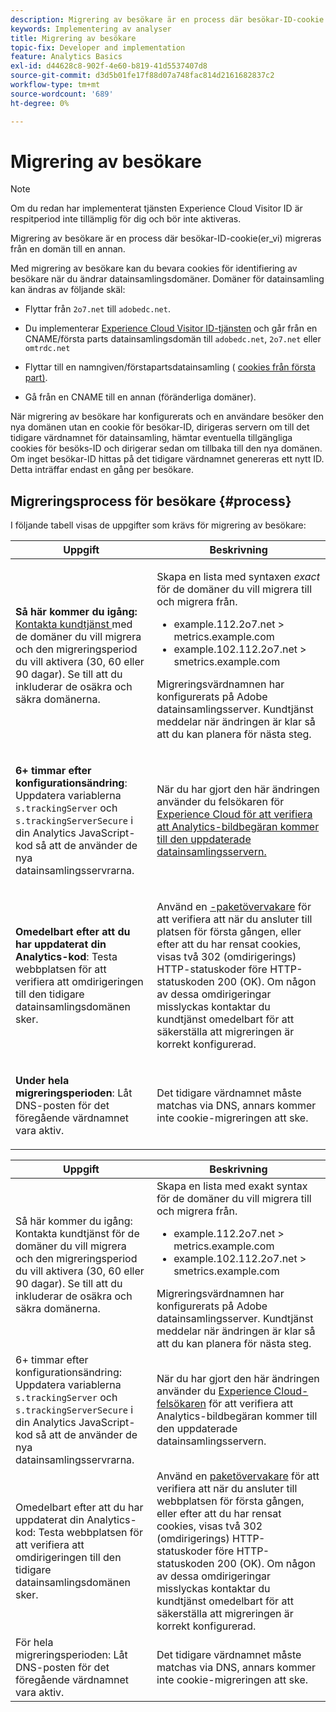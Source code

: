 ```yaml
---
description: Migrering av besökare är en process där besökar-ID-cookie migreras från en domän till en annan.
keywords: Implementering av analyser
title: Migrering av besökare
topic-fix: Developer and implementation
feature: Analytics Basics
exl-id: d44628c8-902f-4e60-b819-41d5537407d8
source-git-commit: d3d5b01fe17f88d07a748fac814d2161682837c2
workflow-type: tm+mt
source-wordcount: '689'
ht-degree: 0%

---
```


# Migrering av besökare

>[!NOTE]
>
>Om du redan har implementerat tjänsten Experience Cloud Visitor ID är respitperiod inte tillämplig för dig och bör inte aktiveras.

Migrering av besökare är en process där besökar-ID-cookie(er_vi) migreras från en domän till en annan.

Med migrering av besökare kan du bevara cookies för identifiering av besökare när du ändrar datainsamlingsdomäner. Domäner för datainsamling kan ändras av följande skäl:

* Flyttar från `2o7.net` till `adobedc.net`.

* Du implementerar [Experience Cloud Visitor ID-tjänsten](https://experienceleague.adobe.com/docs/id-service/using/home.html?lang=sv-SE) och går från en CNAME/första parts datainsamlingsdomän till `adobedc.net`, `2o7.net` eller `omtrdc.net`

* Flyttar till en namngiven/förstapartsdatainsamling ( [cookies från första part)](https://experienceleague.adobe.com/docs/core-services/interface/ec-cookies/cookies-first-party.html?lang=sv-SE).

* Gå från en CNAME till en annan (föränderliga domäner).

När migrering av besökare har konfigurerats och en användare besöker den nya domänen utan en cookie för besökar-ID, dirigeras servern om till det tidigare värdnamnet för datainsamling, hämtar eventuella tillgängliga cookies för besöks-ID och dirigerar sedan om tillbaka till den nya domänen. Om inget besökar-ID hittas på det tidigare värdnamnet genereras ett nytt ID. Detta inträffar endast en gång per besökare.

## Migreringsprocess för besökare {#process}

I följande tabell visas de uppgifter som krävs för migrering av besökare:

<table id="table_7B2535FC3E264216A299686415C6B21C"> 
 <thead> 
  <tr> 
   <th colname="col1" class="entry"> Uppgift </th> 
   <th colname="col3" class="entry"> Beskrivning </th> 
  </tr> 
 </thead>
 <tbody> 
  <tr> 
   <td colname="col1"> <p> <b>Så här kommer du igång:</b> <a href="https://helpx.adobe.com/se/marketing-cloud/contact-support.html"  > Kontakta kundtjänst </a> med de domäner du vill migrera och den migreringsperiod du vill aktivera (30, 60 eller 90 dagar). Se till att du inkluderar de osäkra och säkra domänerna. </p> </td> 
   <td colname="col3"> <p>Skapa en lista med syntaxen <i>exact</i> för de domäner du vill migrera till och migrera från. </p> 
    <ul id="ul_067EC5C7619141A6BDFBC209C9FD47E2"> 
     <li id="li_0723D948465A49C1871B81207AEDC4DC">example.112.2o7.net &gt; metrics.example.com </li> 
     <li id="li_B0CA15A593BD4AB9802E33A3FF037C7A">example.102.112.2o7.net &gt; smetrics.example.com </li> 
    </ul> <p>Migreringsvärdnamnen har konfigurerats på Adobe datainsamlingsserver. Kundtjänst meddelar när ändringen är klar så att du kan planera för nästa steg. </p> </td> 
  </tr> 
  <tr> 
   <td colname="col1"> <p> <b>6+ timmar efter konfigurationsändring</b>: Uppdatera variablerna <code> s.trackingServer</code> och <code> s.trackingServerSecure</code> i din Analytics JavaScript-kod så att de använder de nya datainsamlingsservrarna. </p> </td> 
   <td colname="col3"> <p>När du har gjort den här ändringen använder du felsökaren </a> för <a href="https://experienceleague.adobe.com/docs/debugger/using/experience-cloud-debugger.html?lang=sv-SE"> Experience Cloud för att verifiera att Analytics-bildbegäran kommer till den uppdaterade datainsamlingsservern. </p> </td> 
  </tr> 
  <tr> 
   <td colname="col1"> <p> <b>Omedelbart efter att du har uppdaterat din Analytics-kod</b>: Testa webbplatsen för att verifiera att omdirigeringen till den tidigare datainsamlingsdomänen sker. </p> </td> 
   <td colname="col3"> <p>Använd en <a href="../implement/validate/packet-monitor.md">-paketövervakare</a> för att verifiera att när du ansluter till platsen för första gången, eller efter att du har rensat cookies, visas två 302 (omdirigerings) HTTP-statuskoder före HTTP-statuskoden 200 (OK). Om någon av dessa omdirigeringar misslyckas kontaktar du kundtjänst omedelbart för att säkerställa att migreringen är korrekt konfigurerad. </p> </td> 
  </tr> 
  <tr> 
   <td colname="col1"> <p> <b>Under hela migreringsperioden</b>: Låt DNS-posten för det föregående värdnamnet vara aktiv. </p> </td> 
   <td colname="col3"> <p>Det tidigare värdnamnet måste matchas via DNS, annars kommer inte cookie-migreringen att ske. </p> </td> 
  </tr> 
 </tbody> 
</table>

| Uppgift | Beskrivning |
|--- |--- |
| Så här kommer du igång: Kontakta kundtjänst för de domäner du vill migrera och den migreringsperiod du vill aktivera (30, 60 eller 90 dagar). Se till att du inkluderar de osäkra och säkra domänerna. | Skapa en lista med exakt syntax för de domäner du vill migrera till och migrera från.<ul><li>example.112.2o7.net > metrics.example.com</li><li>example.102.112.2o7.net > smetrics.example.com</li></ul>Migreringsvärdnamnen har konfigurerats på Adobe datainsamlingsserver. Kundtjänst meddelar när ändringen är klar så att du kan planera för nästa steg. |
| 6+ timmar efter konfigurationsändring: Uppdatera variablerna `s.trackingServer` och `s.trackingServerSecure` i din Analytics JavaScript-kod så att de använder de nya datainsamlingsservrarna. | När du har gjort den här ändringen använder du [Experience Cloud-felsökaren](https://experienceleague.adobe.com/docs/debugger/using/experience-cloud-debugger.html?lang=sv-SE) för att verifiera att Analytics-bildbegäran kommer till den uppdaterade datainsamlingsservern. |
| Omedelbart efter att du har uppdaterat din Analytics-kod: Testa webbplatsen för att verifiera att omdirigeringen till den tidigare datainsamlingsdomänen sker. | Använd en [paketövervakare](../implement/validate/packet-monitor.md) för att verifiera att när du ansluter till webbplatsen för första gången, eller efter att du har rensat cookies, visas två 302 (omdirigerings) HTTP-statuskoder före HTTP-statuskoden 200 (OK). Om någon av dessa omdirigeringar misslyckas kontaktar du kundtjänst omedelbart för att säkerställa att migreringen är korrekt konfigurerad. |
| För hela migreringsperioden: Låt DNS-posten för det föregående värdnamnet vara aktiv. | Det tidigare värdnamnet måste matchas via DNS, annars kommer inte cookie-migreringen att ske. |